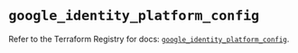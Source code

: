 # `google_identity_platform_config`

Refer to the Terraform Registry for docs: [`google_identity_platform_config`](https://registry.terraform.io/providers/hashicorp/google/6.35.0/docs/resources/identity_platform_config).
